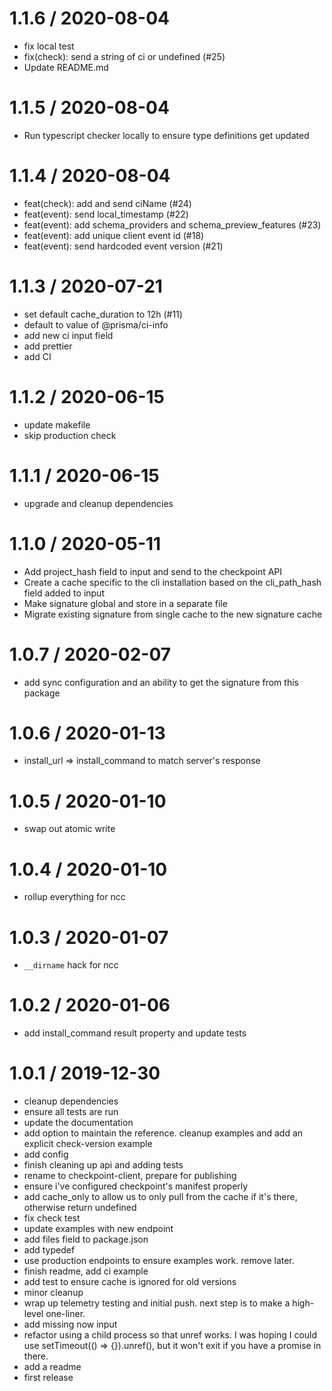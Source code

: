 # 1.1.6 / 2020-08-04

- fix local test
- fix(check): send a string of ci or undefined (#25)
- Update README.md

# 1.1.5 / 2020-08-04

- Run typescript checker locally to ensure type definitions get updated

# 1.1.4 / 2020-08-04

- feat(check): add and send ciName (#24)
- feat(event): send local_timestamp (#22)
- feat(event): add schema_providers and schema_preview_features (#23)
- feat(event): add unique client event id (#18)
- feat(event): send hardcoded event version (#21)

# 1.1.3 / 2020-07-21

- set default cache_duration to 12h (#11)
- default to value of @prisma/ci-info
- add new ci input field
- add prettier
- add CI

# 1.1.2 / 2020-06-15

- update makefile
- skip production check

# 1.1.1 / 2020-06-15

- upgrade and cleanup dependencies

# 1.1.0 / 2020-05-11

- Add project_hash field to input and send to the checkpoint API
- Create a cache specific to the cli installation based on the cli_path_hash field added to input
- Make signature global and store in a separate file
- Migrate existing signature from single cache to the new signature cache

# 1.0.7 / 2020-02-07

- add sync configuration and an ability to get the signature from this package

# 1.0.6 / 2020-01-13

- install_url => install_command to match server's response

# 1.0.5 / 2020-01-10

- swap out atomic write

# 1.0.4 / 2020-01-10

- rollup everything for ncc

# 1.0.3 / 2020-01-07

- `__dirname` hack for ncc

# 1.0.2 / 2020-01-06

- add install_command result property and update tests

# 1.0.1 / 2019-12-30

- cleanup dependencies
- ensure all tests are run
- update the documentation
- add option to maintain the reference. cleanup examples and add an explicit check-version example
- add config
- finish cleaning up api and adding tests
- rename to checkpoint-client, prepare for publishing
- ensure i've configured checkpoint's manifest properly
- add cache_only to allow us to only pull from the cache if it's there, otherwise return undefined
- fix check test
- update examples with new endpoint
- add files field to package.json
- add typedef
- use production endpoints to ensure examples work. remove later.
- finish readme, add ci example
- add test to ensure cache is ignored for old versions
- minor cleanup
- wrap up telemetry testing and initial push. next step is to make a high-level one-liner.
- add missing now input
- refactor using a child process so that unref works. I was hoping I could use setTimeout(() => {}).unref(), but it won't exit if you have a promise in there.
- add a readme
- first release
